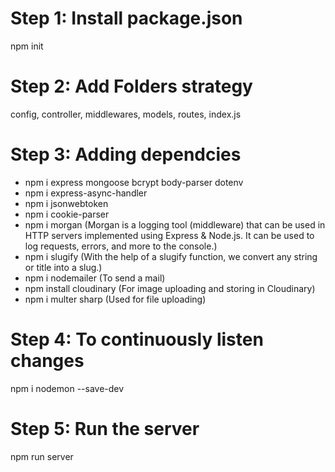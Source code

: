 # Step 1: Install package.json
npm init

# Step 2: Add Folders strategy
config, controller, middlewares, models, routes, index.js

# Step 3: Adding dependcies
- npm i express mongoose bcrypt body-parser dotenv
- npm i express-async-handler
- npm i jsonwebtoken
- npm i cookie-parser
- npm i morgan 
(Morgan is a logging tool (middleware) that can be used in HTTP servers implemented using Express & Node.js. It can be used to log requests, errors, and more to the console.)
- npm i slugify
(With the help of a slugify function, we convert any string or title into a slug.)
- npm i nodemailer
(To send a mail)
- npm install cloudinary
(For image uploading and storing in Cloudinary)
- npm i multer sharp
(Used for file uploading)


# Step 4: To continuously listen changes
npm i nodemon --save-dev

# Step 5: Run the server
npm run server
